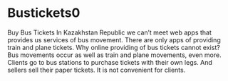 # Bustickets0
Buy Bus Tickets
In Kazakhstan Republic we can’t meet web apps that provides us services of bus movement.
There are only apps of providing train and plane tickets. 
Why online providing of bus tickets cannot exist? Bus movements occur as well as train and plane movements, even more.
Clients go to bus stations to purchase tickets with their own legs. And sellers sell their paper tickets.
It is not convenient for clients. 
